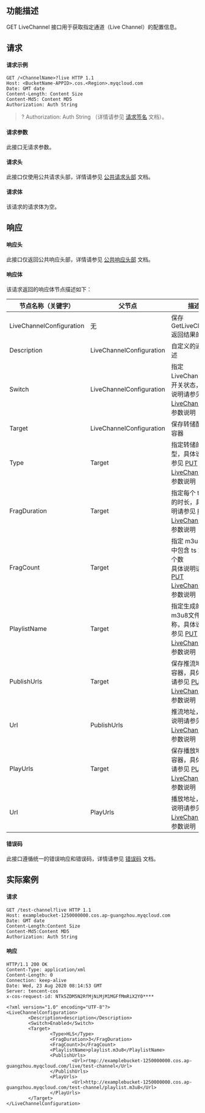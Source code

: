 ## 功能描述

GET LiveChannel 接口用于获取指定通道（Live Channel）的配置信息。

## 请求

#### 请求示例

```plaintext
GET /<ChannelName>?live HTTP 1.1
Host: <BucketName-APPID>.cos.<Region>.myqcloud.com
Date: GMT date
Content-Length: Content Size
Content-Md5: Content MD5
Authorization: Auth String

```

> ? Authorization: Auth String （详情请参见 [请求签名](https://intl.cloud.tencent.com/document/product/436/7778) 文档）。

#### 请求参数
此接口无请求参数。

#### 请求头

此接口仅使用公共请求头部，详情请参见 [公共请求头部](https://intl.cloud.tencent.com/document/product/436/7728) 文档。

#### 请求体

该请求的请求体为空。

## 响应

#### 响应头

此接口仅返回公共响应头部，详情请参见 [公共响应头部](https://intl.cloud.tencent.com/document/product/436/7729) 文档。

#### 响应体

该请求返回的响应体节点描述如下：

| 节点名称（关键字）       | 父节点                   | 描述                                                         | 类型       |
| ------------------------ | ------------------------ | ------------------------------------------------------------ | ---------- |
| LiveChannelConfiguration | 无                       | 保存 GetLiveChannel 返回结果的容器                             | Container  |
| Description              | LiveChannelConfiguration | 自定义的通道简述                                             | String     |
| Switch                   | LiveChannelConfiguration | 指定 LiveChannel 的开关状态，具体说明请参见 [PUT LiveChannel](https://intl.cloud.tencent.com/document/product/436/39047) 中参数说明 | EnumString |
| Target                   | LiveChannelConfiguration | 保存转储配置的容器                                           | Container  |
| Type                     | Target                   | 指定转储的类型，具体说明请参见 [PUT LiveChannel](https://intl.cloud.tencent.com/document/product/436/39047) 中参数说明        | EnumString |
| FragDuration             | Target                   | 指定每个 ts 文件的时长，具体说明请参见 [PUT LiveChannel](https://intl.cloud.tencent.com/document/product/436/39047) 中参数说明  | String     |
| FragCount                | Target                   | 指定 m3u8文件中包含 ts 文件的个数<br/>具体说明请参见 [PUT LiveChannel](https://intl.cloud.tencent.com/document/product/436/39047) 中参数说明 | String     |
| PlaylistName             | Target                   | 指定生成的 m3u8文件的名称，具体说明请参见 [PUT LiveChannel](https://intl.cloud.tencent.com/document/product/436/39047) 中参数说明 | String     |
| PublishUrls              | Target                   | 保存推流地址的容器，具体说明请参见 [PUT LiveChannel](https://intl.cloud.tencent.com/document/product/436/39047) 中参数说明    | String     |
| Url                      | PublishUrls              | 推流地址，具体说明请参见 [PUT LiveChannel](https://intl.cloud.tencent.com/document/product/436/39047) 中参数说明              | String     |
| PlayUrls                 | Target                   | 保存播放地址的容器，具体说明请参见 [PUT LiveChannel](https://intl.cloud.tencent.com/document/product/436/39047) 中参数说明    | String     |
| Url                      | PlayUrls                 | 播放地址，具体说明请参见 [PUT LiveChannel](https://intl.cloud.tencent.com/document/product/436/39047) 中参数说明              | String     |



#### 错误码

此接口遵循统一的错误响应和错误码，详情请参见 [错误码](https://intl.cloud.tencent.com/document/product/436/7730) 文档。

## 实际案例

#### 请求

```plaintext
GET /test-channel?live HTTP 1.1
Host: examplebucket-1250000000.cos.ap-guangzhou.myqcloud.com
Date: GMT date
Content-Length:Content Size
Content-Md5:Content MD5
Authorization: Auth String

```

#### 响应

```plaintext
HTTP/1.1 200 OK
Content-Type: application/xml
Content-Length: 0
Connection: keep-alive
Date: Wed, 23 Aug 2020 08:14:53 GMT
Server: tencent-cos
x-cos-request-id: NTk5ZDM5N2RfMjNiMjM1MGFfMmRiX2Y0****
 
<?xml version="1.0" encoding="UTF-8"?>
<LiveChannelConfiguration>
        <Description>description</Description>
        <Switch>Enabled</Switch>
        <Target>
                <Type>HLS</Type>
                <FragDuration>3</FragDuration>
                <FragCount>3</FragCount>
                <PlaylistName>playlist.m3u8</PlaylistName>
                <PublishUrls>
                        <Url>rtmp://examplebucket-1250000000.cos.ap-guangzhou.myqcloud.com/live/test-channel</Url>
                </PublishUrls>
                <PlayUrls>
                        <Url>http://examplebucket-1250000000.cos.ap-guangzhou.myqcloud.com/test-channel/playlist.m3u8</Url>
                </PlayUrls>
        </Target>
</LiveChannelConfiguration>
```
